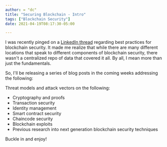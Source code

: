 ```yaml
---
author: = "dc"
title: "Securing Blockchain - Intro"
tags: ["Blockchain Security"]
date: 2021-04-19T08:17:30-05:00

---
```


I was recently pinged on a [LinkedIn thread](https://www.linkedin.com/feed/update/urn:li:activity:6756641075332452352) regarding best practices for blockchain security. It made me realize that while there are many different locations that speak to different components of blockchain security, there wasn't a centralized repo of data that covered it all. By all, I mean more than just the fundamentals.

So, I'll be releasing a series of blog posts in the coming weeks addressing the following:

Threat models and attack vectors on the following:

- Cryptography and proofs
- Transaction security
- Identity management
- Smart contract security
- Chaincode security
- Blockchain exploits
- Previous research into next generation blockchain security techniques

Buckle in and enjoy!
